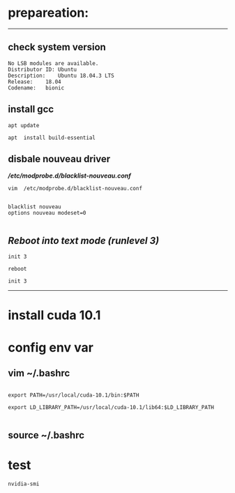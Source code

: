 #  prepareation:



******

##  check system version


```
No LSB modules are available.
Distributor ID:	Ubuntu
Description:	Ubuntu 18.04.3 LTS
Release:	18.04
Codename:	bionic

```
##   install gcc

```
apt update 

apt  install build-essential
```


##  disbale nouveau driver

***/etc/modprobe.d/blacklist-nouveau.conf***

```
vim  /etc/modprobe.d/blacklist-nouveau.conf


blacklist nouveau
options nouveau modeset=0


```

##  ***Reboot into text mode (runlevel 3)***

```
init 3

reboot

init 3

```

----
#  install cuda 10.1

#  config env var

##  vim ~/.bashrc
```

export PATH=/usr/local/cuda-10.1/bin:$PATH

export LD_LIBRARY_PATH=/usr/local/cuda-10.1/lib64:$LD_LIBRARY_PATH


```
##  source  ~/.bashrc

#  test 


```
nvidia-smi
```





